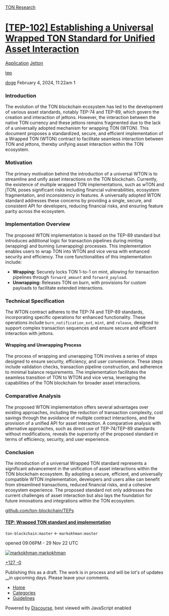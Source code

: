 [TON Research](/)

# [\[TEP-102\] Establishing a Universal Wrapped TON Standard for Unified Asset Interaction](/t/tep-102-establishing-a-universal-wrapped-ton-standard-for-unified-asset-interaction/186)

[Application](/c/application/jetton/26)  [Jetton](/c/application/jetton/26) 

[tep](https://tonresear.ch/tag/tep)

    

[doge](https://tonresear.ch/u/doge)  February 4, 2024, 11:22am  1

### [](#introduction-1)Introduction

The evolution of the TON blockchain ecosystem has led to the development of various asset standards, notably TEP-74 and TEP-89, which govern the creation and interaction of jettons. However, the interaction between the native TON currency and these jettons remains fragmented due to the lack of a universally adopted mechanism for wrapping TON (WTON). This document proposes a standardized, secure, and efficient implementation of a Wrapped TON (WTON) contract to facilitate seamless interaction between TON and jettons, thereby unifying asset interaction within the TON ecosystem.

### [](#motivation-2)Motivation

The primary motivation behind the introduction of a universal WTON is to streamline and unify asset interactions on the TON blockchain. Currently, the existence of multiple wrapped TON implementations, such as wTON and jTON, poses significant risks including financial vulnerabilities, ecosystem fragmentation, and inconsistency in features. A universally adopted WTON standard addresses these concerns by providing a single, secure, and consistent API for developers, reducing financial risks, and ensuring feature parity across the ecosystem.

### [](#implementation-overview-3)Implementation Overview

The proposed WTON implementation is based on the TEP-89 standard but introduces additional logic for transaction pipelines during minting (wrapping) and burning (unwrapping) processes. This implementation enables users to wrap TON into WTON and vice versa with enhanced security and efficiency. The core functionalities of this implementation include:

*   **Wrapping:** Securely locks TON 1-to-1 on mint, allowing for transaction pipelines through `forward_amount` and `forward_payload`.
*   **Unwrapping:** Releases TON on burn, with provisions for custom payloads to facilitate extended interactions.

### [](#technical-specification-4)Technical Specification

The WTON contract adheres to the TEP-74 and TEP-89 standards, incorporating specific operations for enhanced functionality. These operations include `burn_notification_ext`, `mint`, and `release`, designed to support complex transaction sequences and ensure secure and efficient interaction with jettons.

#### [](#wrapping-and-unwrapping-process-5)Wrapping and Unwrapping Process

The process of wrapping and unwrapping TON involves a series of steps designed to ensure security, efficiency, and user convenience. These steps include validation checks, transaction pipeline construction, and adherence to minimal balance requirements. The implementation facilitates the seamless transition of TON to WTON and vice versa, leveraging the capabilities of the TON blockchain for broader asset interactions.

### [](#comparative-analysis-6)Comparative Analysis

The proposed WTON implementation offers several advantages over existing approaches, including the reduction of transaction complexity, cost savings through the avoidance of multiple contract interactions, and the provision of a unified API for asset interaction. A comparative analysis with alternative approaches, such as direct use of TEP-74/TEP-89 standards without modifications, reveals the superiority of the proposed standard in terms of efficiency, security, and user experience.

### [](#conclusion-7)Conclusion

The introduction of a universal Wrapped TON standard represents a significant advancement in the unification of asset interactions within the TON blockchain ecosystem. By adopting a secure, efficient, and universally compatible WTON implementation, developers and users alike can benefit from streamlined transactions, reduced financial risks, and a cohesive ecosystem experience. The proposed standard not only addresses the current challenges of asset interaction but also lays the foundation for future innovations and integrations within the TON ecosystem.

[github.com/ton-blockchain/TEPs](https://github.com/ton-blockchain/TEPs/pull/102)

#### [TEP: Wrapped TON standard and implementation](https://github.com/ton-blockchain/TEPs/pull/102)

`ton-blockchain:master` ← `markokhman:master`

opened 09:06PM - 29 Nov 22 UTC

 [![markokhman](https://tonresear.ch/uploads/default/original/1X/1b6fe3bfac9c885686ccebe2fcff014c627a456f.jpeg) markokhman](https://github.com/markokhman)

[+127 \-0](https://github.com/ton-blockchain/TEPs/pull/102/files)

Publishing this as a draft. The work is in process and will be lot's of updates […](https://github.com/ton-blockchain/TEPs/pull/102)in upcoming days. Please leave your comments.

 

*   [Home](/)
*   [Categories](/categories)
*   [Guidelines](/guidelines)

Powered by [Discourse](https://www.discourse.org), best viewed with JavaScript enabled
